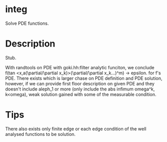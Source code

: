 # integ
Solve PDE functions.

# Description
Stub.

With randtools on PDE with goki.hh:filter analytic funciton, we conclude
f(tan \<x,a(\partial/\partial x_k)\>(\partial/\partial x_k...)^m) -\> epsilon. for f's PDE.
There exists which is larger chase on PDE definition and PDE solution, however,
if we can provide first floor description on given PDE and they doesn't include aleph_1 or more
(only include the abs infimum omega^k, k\<omega), weak solution gained with some of the
measurable condition.

# Tips
There also exists only finite edge or each edge condition of the well analysed functions to be solution.
